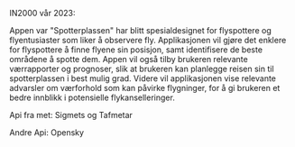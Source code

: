 IN2000 vår 2023:

Appen var "Spotterplassen" har blitt spesialdesignet for flyspottere og flyentusiaster som liker å observere fly.
Applikasjonen vil gjøre det enklere for flyspottere å finne flyene sin posisjon, samt identifisere de beste områdene å spotte dem. 
Appen vil også tilby brukeren relevante værrapporter og prognoser, slik at brukeren kan planlegge reisen sin til spotterplassen i best mulig grad.
Videre vil applikasjonen vise relevante advarsler om værforhold som kan påvirke flygninger, for å gi brukeren et bedre innblikk i potensielle flykanselleringer.

Api fra met: Sigmets og Tafmetar

Andre Api: Opensky
